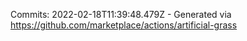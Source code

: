 Commits: 2022-02-18T11:39:48.479Z - Generated via https://github.com/marketplace/actions/artificial-grass
<br>
